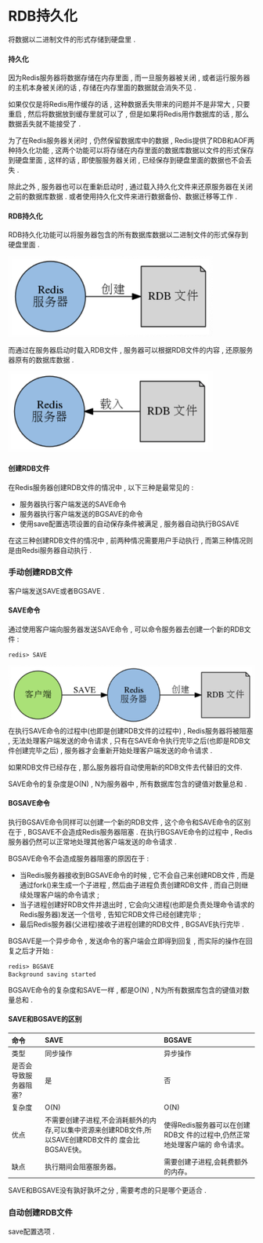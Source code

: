 # RDB持久化

将数据以二进制文件的形式存储到硬盘里 .

#### 持久化

因为Redis服务器将数据存储在内存里面 , 而一旦服务器被关闭 , 或者运行服务器的主机本身被关闭的话 , 存储在内存里面的数据就会消失不见 .

如果仅仅是将Redis用作缓存的话 , 这种数据丢失带来的问题并不是非常大 , 只要重启 , 然后将数据放到缓存里就可以了 , 但是如果将Redis用作数据库的话 , 那么数据丢失就不能接受了 .

为了在Redis服务器关闭时 , 仍然保留数据库中的数据 , Redis提供了RDB和AOF两种持久化功能 , 这两个功能可以将存储在内存里面的数据库数据以文件的形式保存到硬盘里面 , 这样的话 , 即使服服务器关闭 , 已经保存到硬盘里面的数据也不会丢失 .

除此之外 , 服务器也可以在重新启动时 , 通过载入持久化文件来还原服务器在关闭之前的数据库数据 . 或者使用持久化文件来进行数据备份、数据迁移等工作 .

#### RDB持久化

RDB持久化功能可以将服务器包含的所有数据库数据以二进制文件的形式保存到硬盘里面 .

![](/assets/rdbchijiuhua.png)

而通过在服务器启动时载入RDB文件 , 服务器可以根据RDB文件的内容 , 还原服务器原有的数据库数据 .

![](/assets/rdbchijiuhua2.png)

#### 创建RDB文件

在Redis服务器创建RDB文件的情况中 , 以下三种是最常见的 :

* 服务器执行客户端发送的SAVE命令
* 服务器执行客户端发送的BGSAVE的命令
* 使用save配置选项设置的自动保存条件被满足 , 服务器自动执行BGSAVE

在这三种创建RDB文件的情况中 , 前两种情况需要用户手动执行 , 而第三种情况则是由Redsi服务器自动执行 .

### 手动创建RDB文件

客户端发送SAVE或者BGSAVE .

#### SAVE命令

通过使用客户端向服务器发送SAVE命令 , 可以命令服务器去创建一个新的RDB文件 :

```
redis> SAVE
```

![](/assets/rdb3.png)在执行SAVE命令的过程中\(也即是创建RDB文件的过程中\) , Redis服务器将被阻塞 , 无法处理客户端发送的命令请求 , 只有在SAVE命令执行完毕之后\(也即是RDB文件创建完毕之后\) , 服务器才会重新开始处理客户端发送的命令请求 .

如果RDB文件已经存在 , 那么服务器将自动使用新的RDB文件去代替旧的文件.

SAVE命令的复杂度是O\(N\) , N为服务器中 , 所有数据库包含的键值对数量总和 .

#### BGSAVE命令

执行BGSAVE命令同样可以创建一个新的RDB文件 , 这个命令和SAVE命令的区别在于 , BGSAVE不会造成Redis服务器阻塞 . 在执行BGSAVE命令的过程中 , Redis服务器仍然可以正常地处理其他客户端发送的命令请求 .

BGSAVE命令不会造成服务器阻塞的原因在于 :

* 当Redis服务器接收到BGSAVE命令的时候 , 它不会自己来创建RDB文件 , 而是通过fork\(\)来生成一个子进程 , 然后由子进程负责创建RDB文件 , 而自己则继续处理客户端的命令请求 ; 
* 当子进程创建好RDB文件并退出时 , 它会向父进程\(也即是负责处理命令请求的Redis服务器\)发送一个信号 , 告知它RDB文件已经创建完毕 ; 
* 最后Redis服务器\(父进程\)接收子进程创建的RDB文件 , BGSAVE执行完毕 . 

BGSAVE是一个异步命令 , 发送命令的客户端会立即得到回复 , 而实际的操作在回复之后才开始 :

```
redis> BGSAVE
Background saving started
```

BGSAVE命令的复杂度和SAVE一样 , 都是O\(N\) , N为所有数据库包含的键值对数量总和 .

#### SAVE和BGSAVE的区别

| 命令 | SAVE | BGSAVE |
| :--- | :--- | :--- |
| 类型 | 同步操作 | 异步操作 |
| 是否会导致服务器阻塞? | 是 | 否 |
| 复杂度 | O\(N\) | O\(N\) |
| 优点 | 不需要创建子进程,不会消耗额外的内存,可以集中资源来创建RDB文件,所以SAVE创建RDB文件的 度会比BGSAVE快。 | 使得Redis服务器可以在创建RDB文 件的过程中,仍然正常地处理客户端的 命令请求。 |
| 缺点 | 执行期间会阻塞服务器。 | 需要创建子进程,会耗费额外的内存。 |

SAVE和BGSAVE没有孰好孰坏之分 , 需要考虑的只是哪个更适合 .

### 自动创建RDB文件

save配置选项 . 


